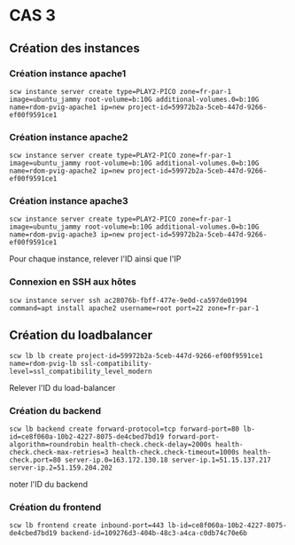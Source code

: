 # CAS 3

## Création des instances

### Création instance apache1 
```
scw instance server create type=PLAY2-PICO zone=fr-par-1 image=ubuntu_jammy root-volume=b:10G additional-volumes.0=b:10G name=rdom-pvig-apache1 ip=new project-id=59972b2a-5ceb-447d-9266-ef00f9591ce1
```
### Création instance apache2 
```
scw instance server create type=PLAY2-PICO zone=fr-par-1 image=ubuntu_jammy root-volume=b:10G additional-volumes.0=b:10G name=rdom-pvig-apache2 ip=new project-id=59972b2a-5ceb-447d-9266-ef00f9591ce1
```
### Création instance apache3 
```
scw instance server create type=PLAY2-PICO zone=fr-par-1 image=ubuntu_jammy root-volume=b:10G additional-volumes.0=b:10G name=rdom-pvig-apache3 ip=new project-id=59972b2a-5ceb-447d-9266-ef00f9591ce1
```
Pour chaque instance, relever l'ID ainsi que l'IP

### Connexion en SSH aux hôtes

```
scw instance server ssh ac28076b-fbff-477e-9e0d-ca597de01994 command=apt install apache2 username=root port=22 zone=fr-par-1 
```

## Création du loadbalancer

```
scw lb lb create project-id=59972b2a-5ceb-447d-9266-ef00f9591ce1 name=rdom-pvig-lb ssl-compatibility-level=ssl_compatibility_level_modern
```
Relever l'ID du load-balancer

### Création du backend

```
scw lb backend create forward-protocol=tcp forward-port=80 lb-id=ce8f060a-10b2-4227-8075-de4cbed7bd19 forward-port-algorithm=roundrobin health-check.check-delay=2000s health-check.check-max-retries=3 health-check.check-timeout=1000s health-check.port=80 server-ip.0=163.172.130.18 server-ip.1=51.15.137.217 server-ip.2=51.159.204.202
```
noter l'ID du backend

### Création du frontend


```
scw lb frontend create inbound-port=443 lb-id=ce8f060a-10b2-4227-8075-de4cbed7bd19 backend-id=109276d3-404b-48c3-a4ca-c0db74c70e6b
```
